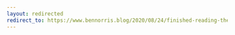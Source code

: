 ```yaml
---
layout: redirected
redirect_to: https://www.bennorris.blog/2020/08/24/finished-reading-the.html
---
```

